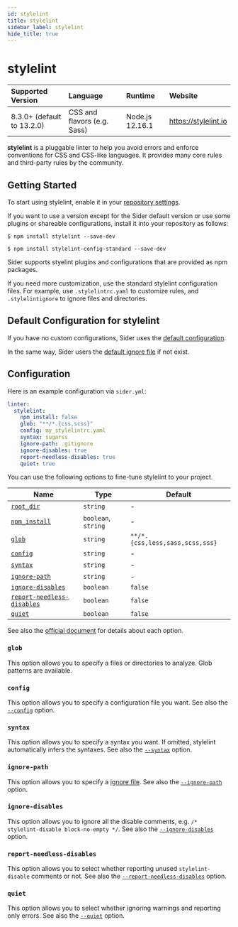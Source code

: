 ```yaml
---
id: stylelint
title: stylelint
sidebar_label: stylelint
hide_title: true
---
```


# stylelint

| Supported Version          | Language                    | Runtime         | Website              |
| :------------------------- | :-------------------------- | :-------------- | :------------------- |
| 8.3.0+ (default to 13.2.0) | CSS and flavors (e.g. Sass) | Node.js 12.16.1 | https://stylelint.io |

**stylelint** is a pluggable linter to help you avoid errors and enforce conventions for CSS and CSS-like languages.
It provides many core rules and third-party rules by the community.

## Getting Started

To start using stylelint, enable it in your [repository settings](../../getting-started/repository-settings.md).

If you want to use a version except for the Sider default version or use some plugins or shareable configurations, install it into your repository as follows:

```shell
$ npm install stylelint --save-dev

$ npm install stylelint-config-standard --save-dev
```

Sider supports styelint plugins and configurations that are provided as npm packages.

If you need more customization, use the standard stylelint configuration files. For example, use `.stylelintrc.yaml` to customize rules, and `.stylelintignore` to ignore files and directories.

## Default Configuration for stylelint

If you have no custom configurations, Sider uses the [default configuration](https://github.com/sider/runners/blob/master/images/stylelint/sider_recommended_config.yaml).

In the same way, Sider users the [default ignore file](https://github.com/sider/runners/blob/master/images/stylelint/sider_recommended_stylelintignore) if not exist.

## Configuration

Here is an example configuration via `sider.yml`:

```yaml
linter:
  stylelint:
    npm_install: false
    glob: "**/*.{css,scss}"
    config: my_stylelintrc.yaml
    syntax: sugarss
    ignore-path: .gitignore
    ignore-disables: true
    report-needless-disables: true
    quiet: true
```

You can use the following options to fine-tune stylelint to your project.

| Name                                                                                        | Type                | Default                         |
| ------------------------------------------------------------------------------------------- | ------------------- | ------------------------------- |
| [`root_dir`](../../getting-started/custom-configuration.md#linteranalyzer_idroot_dir)       | `string`            | -                               |
| [`npm_install`](../../getting-started/custom-configuration.md#linteranalyzer_idnpm_install) | `boolean`, `string` | -                               |
| [`glob`](#glob)                                                                             | `string`            | `**/*.{css,less,sass,scss,sss}` |
| [`config`](#config)                                                                         | `string`            | -                               |
| [`syntax`](#syntax)                                                                         | `string`            | -                               |
| [`ignore-path`](#ignore-path)                                                               | `string`            | -                               |
| [`ignore-disables`](#ignore-disables)                                                       | `boolean`           | `false`                         |
| [`report-needless-disables`](#report-needless-disables)                                     | `boolean`           | `false`                         |
| [`quiet`](#quiet)                                                                           | `boolean`           | `false`                         |

See also the [official document](https://stylelint.io/user-guide/usage/options) for details about each option.

### `glob`

This option allows you to specify a files or directories to analyze. Glob patterns are available.

### `config`

This option allows you to specify a configuration file you want.
See also the [`--config`](https://stylelint.io/user-guide/usage/options#configfile) option.

### `syntax`

This option allows you to specify a syntax you want. If omitted, stylelint automatically infers the syntaxes.
See also the [`--syntax`](https://stylelint.io/user-guide/usage/options#syntax) option.

### `ignore-path`

This option allows you to specify a [ignore file](https://stylelint.io/user-guide/ignore-code).
See also the [`--ignore-path`](https://stylelint.io/user-guide/usage/options#ignorepath) option.

### `ignore-disables`

This option allows you to ignore all the disable comments, e.g. `/* stylelint-disable block-no-empty */`.
See also the [`--ignore-disables`](https://stylelint.io/user-guide/usage/options#ignoredisables) option.

### `report-needless-disables`

This option allows you to select whether reporting unused `stylelint-disable` comments or not.
See also the [`--report-needless-disables`](https://stylelint.io/user-guide/usage/options#reportneedlessdisables) option.

### `quiet`

This option allows you to select whether ignoring warnings and reporting only errors.
See also the [`--quiet`](https://stylelint.io/user-guide/usage/cli#--quiet--q) option.
